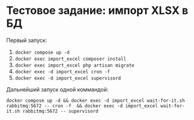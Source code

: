 # Тестовое задание: импорт XLSX в БД

Первый запуск:
1. `docker compose up -d`
2. `docker exec import_excel composer install`
2. `docker exec import_excel php artisan migrate`
3. `docker exec -d import_excel cron -f`
4. `docker exec -d import_excel supervisord`

Дальнейший запуск одной коммандой:

`docker compose up -d && docker exec -d import_excel wait-for-it.sh rabbitmq:5672 -- cron -f 
&& docker exec -d import_excel wait-for-it.sh rabbitmq:5672 -- supervisord`